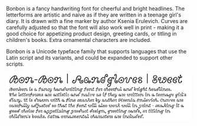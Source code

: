 Bonbon is a fancy handwriting font for cheerful and bright headlines.
The letterforms are artistic and naive as if they are written in a teenage girl's diary. It is drawn with a fine marker by author Ksenia Erulevich. Curves are carefully adjusted so that the font will also work well in print - making it a good choice for appetizing product design, greeting cards, or titling in children's books. Extra ornamental characters are included.

Bonbon is a Unicode typeface family that supports 
languages that use the Latin script and its variants, and 
could be expanded to support other scripts.

![Bonbon Font](src/sample.png)